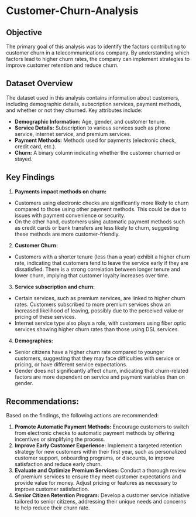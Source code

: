 # Customer-Churn-Analysis
## Objective
The primary goal of this analysis was to identify the factors contributing to customer churn in a telecommunications company. By understanding which factors lead to higher churn rates, the company can implement strategies to improve customer retention and reduce churn.

## Dataset Overview
The dataset used in this analysis contains information about customers, including demographic details, subscription services, payment methods, and whether or not they churned. Key attributes include:
* **Demographic Information:** Age, gender, and customer tenure.
* **Service Details:** Subscription to various services such as phone service, internet service, and premium services.
* **Payment Methods:** Methods used for payments (electronic check, credit card, etc.).
* **Churn:** A binary column indicating whether the customer churned or stayed.

## Key Findings
1. **Payments impact methods on churn:**
* Customers using electronic checks are significantly more likely to churn compared to those using other payment methods. This could be due to issues with payment convenience or security.
* On the other hand, customers using automatic payment methods such as credit cards or bank transfers are less likely to churn, suggesting these methods are more customer-friendly.
2. **Customer Churn:**
* Customers with a shorter tenure (less than a year) exhibit a higher churn rate, indicating that customers tend to leave the service early if they are dissatisfied. There is a strong correlation between longer tenure and lower churn, implying that customer loyalty increases over time.
3. **Service subscription and churn:**
* Certain services, such as premium services, are linked to higher churn rates. Customers subscribed to more premium services show an increased likelihood of leaving, possibly due to the perceived value or pricing of these services.
* Internet service type also plays a role, with customers using fiber optic services showing higher churn rates than those using DSL services.
4. **Demographics:**
* Senior citizens have a higher churn rate compared to younger customers, suggesting that they may face difficulties with service or pricing, or have different service expectations.
* Gender does not significantly affect churn, indicating that churn-related factors are more dependent on service and payment variables than on gender.

## Recommendations:
Based on the findings, the following actions are recommended:
1. **Promote Automatic Payment Methods:** Encourage customers to switch from electronic checks to automatic payment methods by offering incentives or simplifying the process.
2. **Improve Early Customer Experience:** Implement a targeted retention strategy for new customers within their first year, such as personalized customer support, onboarding programs, or discounts, to improve satisfaction and reduce early churn.
3. **Evaluate and Optimize Premium Services:** Conduct a thorough review of premium services to ensure they meet customer expectations and provide value for money. Adjust pricing or features as necessary to improve customer satisfaction.
4. **Senior Citizen Retention Program:** Develop a customer service initiative tailored to senior citizens, addressing their unique needs and concerns to help reduce their churn rate.

